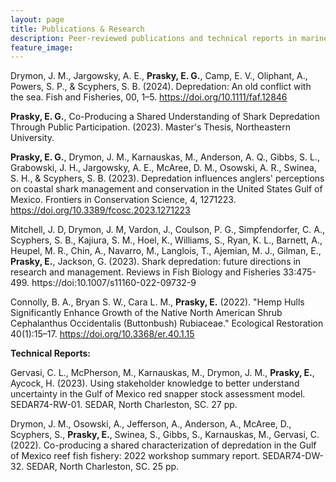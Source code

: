 ```yaml
---
layout: page
title: Publications & Research
description: Peer-reviewed publications and technical reports in marine ecology and human-wildlife conflict
feature_image: 
---
```

Drymon, J. M., Jargowsky, A. E., **Prasky, E. G.**, Camp, E. V., Oliphant, A., Powers, S. P., & Scyphers, S. B. (2024). Depredation: An old conflict with the sea. Fish and Fisheries, 00, 1–5. https://doi.org/10.1111/faf.12846


**Prasky, E. G.**, Co-Producing a Shared Understanding of Shark Depredation Through Public Participation. (2023). Master's Thesis, Northeastern University. 

**Prasky, E. G.**, Drymon, J. M., Karnauskas, M., Anderson, A. Q., Gibbs, S. L., Grabowski, J. H., Jargowsky, A. E., McAree, D. M., Osowski, A. R., Swinea, S. H., & Scyphers, S. B. (2023). Depredation influences anglers' perceptions on coastal shark management and conservation in the United States Gulf of Mexico. Frontiers in Conservation Science, 4, 1271223. https://doi.org/10.3389/fcosc.2023.1271223

Mitchell, J. D, Drymon, J. M, Vardon, J., Coulson, P. G., Simpfendorfer, C. A., Scyphers, S. B., Kajiura, S. M., Hoel, K., Williams, S., Ryan, K. L., Barnett, A., Heupel, M. R., Chin, A., Navarro, M., Langlois, T., Ajemian, M. J., Gilman, E., **Prasky, E.**, Jackson, G. (2023). Shark depredation: future directions in research and management. Reviews in Fish Biology and Fisheries 33:475-499. https://doi:10.1007/s11160-022-09732-9

Connolly, B. A., Bryan S. W., Cara L. M., **Prasky, E.** (2022). "Hemp Hulls Significantly Enhance Growth of the Native North American Shrub Cephalanthus Occidentalis (Buttonbush) Rubiaceae." Ecological Restoration 40(1):15–17. https://doi.org/10.3368/er.40.1.15

**Technical Reports:**

Gervasi, C. L., McPherson, M., Karnauskas, M., Drymon, J. M., **Prasky, E.**, Aycock, H. (2023). Using stakeholder knowledge to better understand uncertainty in the Gulf of Mexico red snapper stock assessment model. SEDAR74-RW-01. SEDAR, North Charleston, SC. 27 pp.

Drymon, J. M., Osowski, A., Jefferson, A., Anderson, A., McAree, D., Scyphers, S., **Prasky, E.**, Swinea, S., Gibbs, S., Karnauskas, M., Gervasi, C. (2022). Co-producing a shared characterization of depredation in the Gulf of Mexico reef fish fishery: 2022 workshop summary report. SEDAR74-DW-32. SEDAR, North Charleston, SC. 25 pp.

